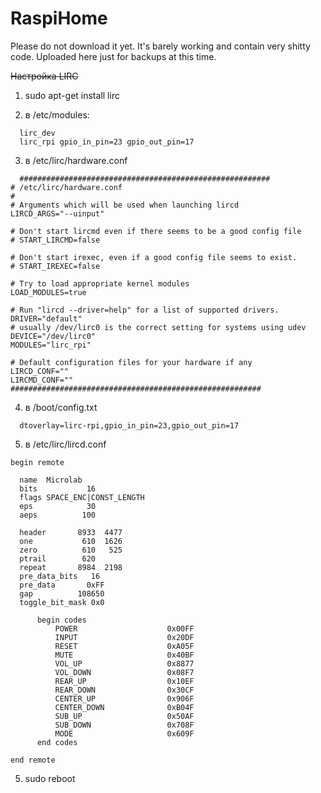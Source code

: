 # RaspiHome
Please do not download it yet. It's barely working and contain very shitty code. Uploaded here just for backups at this time.

~~Настройка LIRC~~

1. sudo apt-get install lirc

2. в /etc/modules: 
```
  lirc_dev
  lirc_rpi gpio_in_pin=23 gpio_out_pin=17
```

3. в /etc/lirc/hardware.conf
```
  ########################################################
# /etc/lirc/hardware.conf
#
# Arguments which will be used when launching lircd
LIRCD_ARGS="--uinput"

# Don't start lircmd even if there seems to be a good config file
# START_LIRCMD=false

# Don't start irexec, even if a good config file seems to exist.
# START_IREXEC=false

# Try to load appropriate kernel modules
LOAD_MODULES=true

# Run "lircd --driver=help" for a list of supported drivers.
DRIVER="default"
# usually /dev/lirc0 is the correct setting for systems using udev
DEVICE="/dev/lirc0"
MODULES="lirc_rpi"

# Default configuration files for your hardware if any
LIRCD_CONF=""
LIRCMD_CONF=""
########################################################
```

4. в /boot/config.txt
```
  dtoverlay=lirc-rpi,gpio_in_pin=23,gpio_out_pin=17
```

5. в /etc/lirc/lircd.conf
```
begin remote

  name  Microlab
  bits           16
  flags SPACE_ENC|CONST_LENGTH
  eps            30
  aeps          100

  header       8933  4477
  one           610  1626
  zero          610   525
  ptrail        620
  repeat       8984  2198
  pre_data_bits   16
  pre_data       0xFF
  gap          108650
  toggle_bit_mask 0x0

      begin codes
          POWER                    0x00FF
          INPUT                    0x20DF
          RESET                    0xA05F
          MUTE                     0x40BF
          VOL_UP                   0x8877
          VOL_DOWN                 0x08F7
          REAR_UP                  0x10EF
          REAR_DOWN                0x30CF
          CENTER_UP                0x906F
          CENTER_DOWN              0xB04F
          SUB_UP                   0x50AF
          SUB_DOWN                 0x708F
          MODE                     0x609F
      end codes

end remote
```

5. sudo reboot

